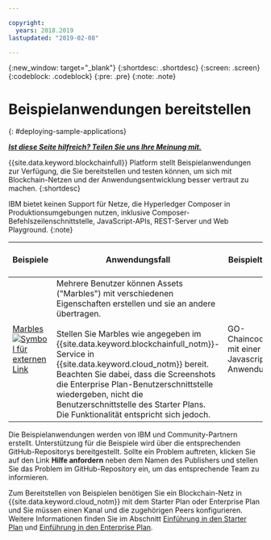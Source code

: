 ```yaml
---

copyright:
  years: 2018.2019
lastupdated: "2019-02-08"

---
```


{:new_window: target="_blank"}
{:shortdesc: .shortdesc}
{:screen: .screen}
{:codeblock: .codeblock}
{:pre: .pre}
{:note: .note}

# Beispielanwendungen bereitstellen
{: #deploying-sample-applications}


***[Ist diese Seite hilfreich? Teilen Sie uns Ihre Meinung mit.](https://www.surveygizmo.com/s3/4501493/IBM-Blockchain-Documentation)***


{{site.data.keyword.blockchainfull}} Platform stellt Beispielanwendungen zur Verfügung, die Sie bereitstellen und testen können, um sich mit Blockchain-Netzen und der Anwendungsentwicklung besser vertraut zu machen.
{:shortdesc}

IBM bietet keinen Support für Netze, die Hyperledger Composer in Produktionsumgebungen nutzen, inklusive Composer-Befehlszeilenschnittstelle, JavaScript-APIs, REST-Server und Web Playground.
{:note}

|  Beispiele     | Anwendungsfall       | Beispieltyp  | Ersteller und Support  |
| --------------|---------------------|----|-------|
| [Marbles ![Symbol für externen Link](../images/external_link.svg "Symbol für externen Link")](https://github.com/IBM-Blockchain/marbles "Marbles")| Mehrere Benutzer können Assets ("Marbles") mit verschiedenen Eigenschaften erstellen und sie an andere übertragen. <br> <br> Stellen Sie Marbles wie angegeben im {{site.data.keyword.blockchainfull_notm}}-Service in {{site.data.keyword.cloud_notm}} bereit. Beachten Sie dabei, dass die Screenshots die Enterprise Plan-Benutzerschnittstelle wiedergeben, nicht die Benutzerschnittstelle des Starter Plans. Die Funktionalität entspricht sich jedoch. | GO-Chaincode mit einer Javascript-Anwendung| IBM<br> [Hilfe anfordern ![Symbol für externen Link](../images/external_link.svg "Symbol für externen Link")](https://github.com/IBM-Blockchain/marbles/issues "Hilfe anfordern") |


Die Beispielanwendungen werden von IBM und Community-Partnern erstellt. Unterstützung für die Beispiele wird über die entsprechenden GitHub-Repositorys bereitgestellt. Sollte ein Problem auftreten, klicken Sie auf den Link **Hilfe anfordern** neben dem Namen des Publishers und stellen Sie das Problem im GitHub-Repository ein, um das entsprechende Team zu informieren.

Zum Bereitstellen von Beispielen benötigen Sie ein Blockchain-Netz in {{site.data.keyword.cloud_notm}} mit dem Starter Plan oder Enterprise Plan und Sie müssen einen Kanal und die zugehörigen Peers konfigurieren. Weitere Informationen finden Sie im Abschnitt [Einführung in den Starter Plan](/docs/services/blockchain/get_start_starter_plan.html#getting-started-with-starter-plan) und [Einführung in den Enterprise Plan](/docs/services/blockchain/get_start.html#getting-started-with-enterprise-plan).
